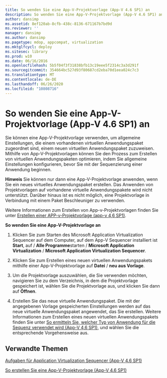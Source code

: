```yaml
---
title: So wenden Sie eine App-V-Projektvorlage (App-V 4.6 SP1) an
description: So wenden Sie eine App-V-Projektvorlage (App-V 4.6 SP1) an
author: dansimp
ms.assetid: 8ef120ab-8cfb-438c-8136-671167b7bd9d
ms.reviewer: ''
manager: dansimp
ms.author: dansimp
ms.pagetype: mdop, appcompat, virtualization
ms.mktglfcycl: deploy
ms.sitesec: library
ms.prod: w10
ms.date: 06/16/2016
ms.openlocfilehash: 5b5f04f3f31838bfb13c19eee5f2314c3a3d291f
ms.sourcegitcommit: 354664bc527d93f80687cd2eba70d1eea024c7c3
ms.translationtype: MT
ms.contentlocale: de-DE
ms.lasthandoff: 06/26/2020
ms.locfileid: "10808716"
---
```

# So wenden Sie eine App-V-Projektvorlage (App-V 4.6 SP1) an


Sie können eine App-V-Projektvorlage verwenden, um allgemeine Einstellungen, die einem vorhandenen virtuellen Anwendungspaket zugeordnet sind, einem neuen virtuellen Anwendungspaket zuzuweisen. Mithilfe von App-V-Projektvorlagen können Sie den Prozess zum Erstellen von virtuellen Anwendungspaketen optimieren, indem Sie allgemeine Einstellungen konfigurieren, bevor Sie mit der Sequenzierung einer Anwendung beginnen.

**Hinweis**  Sie können nur dann eine App-V-Projektvorlage anwenden, wenn Sie ein neues virtuelles Anwendungspaket erstellen. Das Anwenden von Projektvorlagen auf vorhandene virtuelle Anwendungspakete wird nicht unterstützt. Darüber hinaus ist es nicht möglich, eine Projektvorlage in Verbindung mit einem Paket Beschleuniger zu verwenden.

 

Weitere Informationen zum Erstellen von App-v-Projektvorlagen finden Sie unter [Erstellen einer APP-v-Projektvorlage (app-v 4,6 SP1)](how-to-create-an-app-v-project-template--app-v-46-sp1-.md).

**So wenden Sie eine App-V-Projektvorlage an**

1.  Klicken Sie zum Starten des Microsoft Application Virtualization Sequencer auf dem Computer, auf dem App-V Sequencer installiert ist **Start**, auf  /  **Alle Programme**starten  /  **Microsoft Application Virtualization**  /  **Microsoft Application Virtualization Sequencer**.

2.  Klicken Sie zum Erstellen eines neuen virtuellen Anwendungspakets mithilfe einer App-V-Projektvorlage auf **Datei**  /  **neu aus Vorlage**.

3.  Um die Projektvorlage auszuwählen, die Sie verwenden möchten, navigieren Sie zu dem Verzeichnis, in dem die Projektvorlage gespeichert ist, wählen Sie die Projektvorlage aus, und klicken Sie dann auf **Öffnen**.

4.  Erstellen Sie das neue virtuelle Anwendungspaket. Die mit der angegebenen Vorlage gespeicherten Einstellungen werden auf das neue virtuelle Anwendungspaket angewendet, das Sie erstellen. Weitere Informationen zum Erstellen eines neuen virtuellen Anwendungspakets finden Sie unter [So ermitteln Sie, welcher Typ von Anwendung für die Sequenz verwendet wird (App-V 4,6 SP1)](how-to-determine-which-type-of-application-to-sequence---app-v-46-sp1-.md), und wählen Sie die entsprechende Vorgehensweise aus.

## Verwandte Themen


[Aufgaben für Application Virtualization Sequencer (App-V 4.6 SP1)](tasks-for-the-application-virtualization-sequencer--app-v-46-sp1-.md)

[So erstellen Sie eine App-V-Projektvorlage (App-V 4.6 SP1)](how-to-create-an-app-v-project-template--app-v-46-sp1-.md)

 

 





